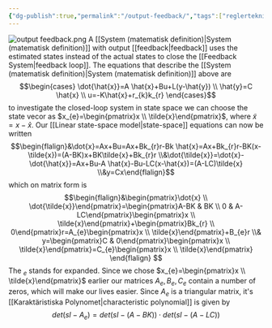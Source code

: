 ```yaml
---
{"dg-publish":true,"permalink":"/output-feedback/","tags":["reglerteknik"]}
---
```


![output feedback.png](/img/user/images/output%20feedback.png)
A [[System (matematisk definition)\|System (matematisk definition)]] with output [[feedback\|feedback]] uses the estimated states instead of the actual states to close the [[Feedback System\|feedback loop]]. The equations that describe the [[System (matematisk definition)\|System (matematisk definition)]] above are
$$\begin{cases} \dot{\hat{x}}=A \hat{x}+Bu+L(y-\hat{y}) \\
\hat{y}=C \hat{x}  \\
u=-K\hat{x}+r_{k}k_{r} \end{cases}$$
to investigate the closed-loop system in state space we can choose the state vecor as $x_{e}=\begin{pmatrix}x \\ \tilde{x}\end{pmatrix}$, where $\tilde{x}=x-\hat{x}$. Our [[Linear state-space model\|state-space]] equations can now be written
$$\begin{flalign}&\dot{x}=Ax+Bu=Ax+Bk_{r}r-Bk \hat{x}=Ax+Bk_{r}r-BK(x-\tilde{x})=(A-BK)x+BK\tilde{x}+Bk_{r}r \\&\dot{\tilde{x}}=\dot{x}-\dot{\hat{x}}=Ax+Bu-A \hat{x}-Bu-LC(x-\hat{x})=(A-LC)\tilde{x} \\&y=Cx\end{flalign}$$
which on matrix form is
$$\begin{flalign}&\begin{pmatrix}\dot{x} \\ \dot{\tilde{x}}\end{pmatrix}=\begin{pmatrix}A-BK & BK \\ 0 & A-LC\end{pmatrix}\begin{pmatrix}x \\ \tilde{x}\end{pmatrix}+\begin{pmatrix}Bk_{r} \\ 0\end{pmatrix}r=A_{e}\begin{pmatrix}x \\ \tilde{x}\end{pmatrix}+B_{e}r \\&
y=\begin{pmatrix}C & 0\end{pmatrix}\begin{pmatrix}x \\ \tilde{x}\end{pmatrix}=C_{e}\begin{pmatrix}x \\ \tilde{x}\end{pmatrix}
\end{flalign}
$$
The $_{e}$ stands for expanded. Since we chose $x_{e}=\begin{pmatrix}x \\ \tilde{x}\end{pmatrix}$ earlier our matrices $A_{e}, B_{e}, C_{e}$ contain a number of zeros, which will make our lives easier. Since $A_{e}$ is a triangular matrix, it's [[Karaktäristiska Polynomet\|characteristic polynomial]] is given by 
$$det(sI-A_{e})=det(sI-(A-BK))\cdot det(sI-(A-LC))$$







